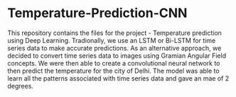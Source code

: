 # Temperature-Prediction-CNN

This repository contains the files for the project - Temperature prediction using Deep Learning. Tradionally, we use an LSTM or Bi-LSTM for time series data to make accurate predictions. As an alternative approach, we decided to convert time series data to images using Gramian Angular Field concepts. We were then able to create a convolutional neural network to then predict the temperature for the city of Delhi. The model was able to learn all the patterns associated with time series data and gave an mae of 2 degrees.
